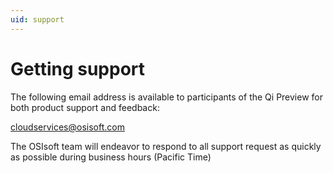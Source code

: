 ```yaml
---
uid: support
---
```


Getting support
===============

The following email address is available to participants of the Qi
Preview for both product support and feedback:

[cloudservices@osisoft.com](mailto://cloudservices@osisoft.com)

The OSIsoft team will endeavor to respond to all support request as
quickly as possible during business hours (Pacific Time)
